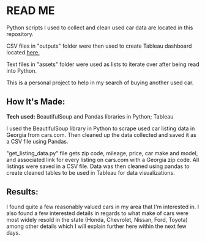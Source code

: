 # READ ME

Python scripts I used to collect and clean used car data are located in this repository.

CSV files in "outputs" folder were then used to create Tableau dashboard located <a href="https://public.tableau.com/app/profile/sethmerck/viz/GeorgiaUsedCarData/Dashboard1">here.</a>

Text files in "assets" folder were used as lists to iterate over after being read into Python.

This is a personal project to help in my search of buying another used car. 

## How It's Made: 

**Tech used:** BeautifulSoup and Pandas libraries in Python; Tableau

I used the BeautifulSoup library in Python to scrape used car listing data in Georgia from cars.com. Then cleaned up the data collected and saved it as a CSV file using Pandas.

"get_listing_data.py" file gets zip code, mileage, price, car make and model, and associated link for every listing on cars.com with a Georgia zip code. All listings were saved in a CSV file. Data was then cleaned using pandas to create cleaned tables to be used in Tableau for data visualizations.

## Results:

I found quite a few reasonably valued cars in my area that I'm interested in. I also found a few interested details in regards to what make of cars were most widely resold in the state (Honda, Chevrolet, Nissan, Ford, Toyota) among other details which I will explain further here within the next few days.
